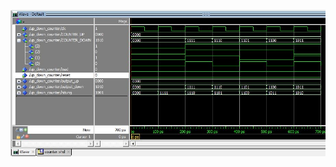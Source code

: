 <p align="center"><img src="https://github.com/bloodberrys/BucketGambar/blob/master/down_counterr.JPG?raw=true"></p>
